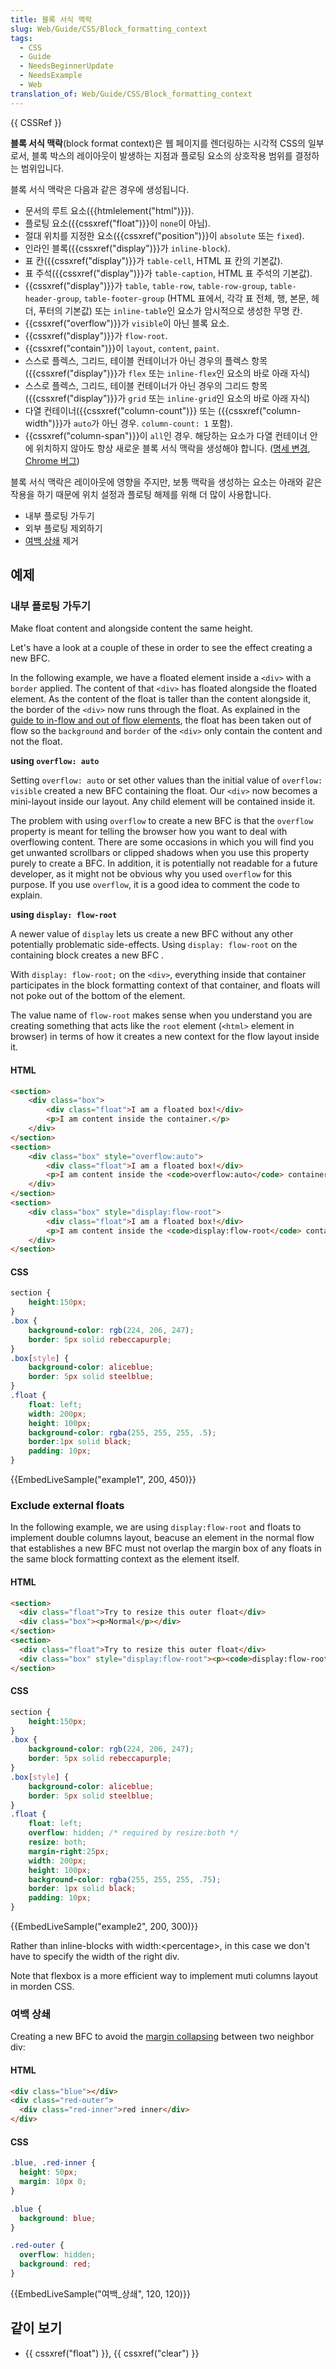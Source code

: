 ```yaml
---
title: 블록 서식 맥락
slug: Web/Guide/CSS/Block_formatting_context
tags:
  - CSS
  - Guide
  - NeedsBeginnerUpdate
  - NeedsExample
  - Web
translation_of: Web/Guide/CSS/Block_formatting_context
---
```


{{ CSSRef }}

**블록 서식 맥락**(block format context)은 웹 페이지를 렌더링하는 시각적 CSS의 일부로서, 블록 박스의 레이아웃이 발생하는 지점과 플로팅 요소의 상호작용 범위를 결정하는 범위입니다.

블록 서식 맥락은 다음과 같은 경우에 생성됩니다.

- 문서의 루트 요소({{htmlelement("html")}}).
- 플로팅 요소({{cssxref("float")}}이 `none`이 아님).
- 절대 위치를 지정한 요소({{cssxref("position")}}이 `absolute` 또는 `fixed`).
- 인라인 블록({{cssxref("display")}}가 `inline-block`).
- 표 칸({{cssxref("display")}}가 `table-cell`, HTML 표 칸의 기본값).
- 표 주석({{cssxref("display")}}가 `table-caption`, HTML 표 주석의 기본값).
- {{cssxref("display")}}가 `table`, `table-row`, `table-row-group`, `table-header-group`, `table-footer-group` (HTML 표에서, 각각 표 전체, 행, 본문, 헤더, 푸터의 기본값) 또는 `inline-table`인 요소가 암시적으로 생성한 무명 칸.
- {{cssxref("overflow")}}가 `visible`이 아닌 블록 요소.
- {{cssxref("display")}}가 `flow-root`.
- {{cssxref("contain")}}이 `layout`, `content`, `paint`.
- 스스로 플렉스, 그리드, 테이블 컨테이너가 아닌 경우의 플렉스 항목({{cssxref("display")}}가 `flex` 또는 `inline-flex`인 요소의 바로 아래 자식)
- 스스로 플렉스, 그리드, 테이블 컨테이너가 아닌 경우의 그리드 항목({{cssxref("display")}}가 `grid` 또는 `inline-grid`인 요소의 바로 아래 자식)
- 다열 컨테이너({{cssxref("column-count")}} 또는 ({{cssxref("column-width")}}가 `auto`가 아닌 경우. `column-count: 1` 포함).
- {{cssxref("column-span")}}이 `all`인 경우. 해당하는 요소가 다열 컨테이너 안에 위치하지 않아도 항상 새로운 블록 서식 맥락을 생성해야 합니다. ([명세 변경](https://github.com/w3c/csswg-drafts/commit/a8634b96900279916bd6c505fda88dda71d8ec51), [Chrome 버그](https://bugs.chromium.org/p/chromium/issues/detail?id=709362))

블록 서식 맥락은 레이아웃에 영향을 주지만, 보통 맥락을 생성하는 요소는 아래와 같은 작용을 하기 때문에 위치 설정과 플로팅 해제를 위해 더 많이 사용합니다.

- 내부 플로팅 가두기
- 외부 플로팅 제외하기
- [여백 상쇄](/ko/docs/Web/CSS/CSS_Box_Model/Mastering_margin_collapsing) 제거

## 예제

### 내부 플로팅 가두기

Make float content and alongside content the same height.

Let's have a look at a couple of these in order to see the effect creating a new BFC.

In the following example, we have a floated element inside a `<div>` with a `border` applied. The content of that `<div>` has floated alongside the floated element. As the content of the float is taller than the content alongside it, the border of the `<div>` now runs through the float. As explained in the [guide to in-flow and out of flow elements](/ko/docs/Web/CSS/CSS_Flow_Layout/In_Flow_and_Out_of_Flow), the float has been taken out of flow so the `background` and `border` of the `<div>` only contain the content and not the float.

**using `overflow: auto`**

Setting `overflow: auto` or set other values than the initial value of `overflow: visible` created a new BFC containing the float. Our `<div>` now becomes a mini-layout inside our layout. Any child element will be contained inside it.

The problem with using `overflow` to create a new BFC is that the `overflow` property is meant for telling the browser how you want to deal with overflowing content. There are some occasions in which you will find you get unwanted scrollbars or clipped shadows when you use this property purely to create a BFC. In addition, it is potentially not readable for a future developer, as it might not be obvious why you used `overflow` for this purpose. If you use `overflow`, it is a good idea to comment the code to explain.

**using `display: flow-root`**

A newer value of `display` lets us create a new BFC without any other potentially problematic side-effects. Using `display: flow-root` on the containing block creates a new BFC .

With `display: flow-root;` on the `<div>`, everything inside that container participates in the block formatting context of that container, and floats will not poke out of the bottom of the element.

The value name of `flow-root` makes sense when you understand you are creating something that acts like the `root` element (`<html>` element in browser) in terms of how it creates a new context for the flow layout inside it.

#### HTML

```html
<section>
    <div class="box">
        <div class="float">I am a floated box!</div>
        <p>I am content inside the container.</p>
    </div>
</section>
<section>
    <div class="box" style="overflow:auto">
        <div class="float">I am a floated box!</div>
        <p>I am content inside the <code>overflow:auto</code> container.</p>
    </div>
</section>
<section>
    <div class="box" style="display:flow-root">
        <div class="float">I am a floated box!</div>
        <p>I am content inside the <code>display:flow-root</code> container.</p>
    </div>
</section>
```

#### CSS

```css
section {
    height:150px;
}
.box {
    background-color: rgb(224, 206, 247);
    border: 5px solid rebeccapurple;
}
.box[style] {
    background-color: aliceblue;
    border: 5px solid steelblue;
}
.float {
    float: left;
    width: 200px;
    height: 100px;
    background-color: rgba(255, 255, 255, .5);
    border:1px solid black;
    padding: 10px;
}
```

{{EmbedLiveSample("example1", 200, 450)}}

### Exclude external floats

In the following example, we are using `display:flow-root` and floats to implement double columns layout, beacuse an element in the normal flow that establishes a new BFC must not overlap the margin box of any floats in the same block formatting context as the element itself.

#### HTML

```html
<section>
  <div class="float">Try to resize this outer float</div>
  <div class="box"><p>Normal</p></div>
</section>
<section>
  <div class="float">Try to resize this outer float</div>
  <div class="box" style="display:flow-root"><p><code>display:flow-root</code><p></div>
</section>
```

#### CSS

```css
section {
    height:150px;
}
.box {
    background-color: rgb(224, 206, 247);
    border: 5px solid rebeccapurple;
}
.box[style] {
    background-color: aliceblue;
    border: 5px solid steelblue;
}
.float {
    float: left;
    overflow: hidden; /* required by resize:both */
    resize: both;
    margin-right:25px;
    width: 200px;
    height: 100px;
    background-color: rgba(255, 255, 255, .75);
    border: 1px solid black;
    padding: 10px;
}
```

{{EmbedLiveSample("example2", 200, 300)}}

Rather than inline-blocks with width:\<percentage>, in this case we don't have to specify the width of the right div.

Note that flexbox is a more efficient way to implement muti columns layout in morden CSS.

### 여백 상쇄

Creating a new BFC to avoid the [margin collapsing](/ko/docs/Web/CSS/CSS_Box_Model/Mastering_margin_collapsing) between two neighbor div:

#### HTML

```html
<div class="blue"></div>
<div class="red-outer">
  <div class="red-inner">red inner</div>
</div>
```

#### CSS

```css
.blue, .red-inner {
  height: 50px;
  margin: 10px 0;
}

.blue {
  background: blue;
}

.red-outer {
  overflow: hidden;
  background: red;
}
```

{{EmbedLiveSample("여백_상쇄", 120, 120)}}

## 같이 보기

- {{ cssxref("float") }}, {{ cssxref("clear") }}
